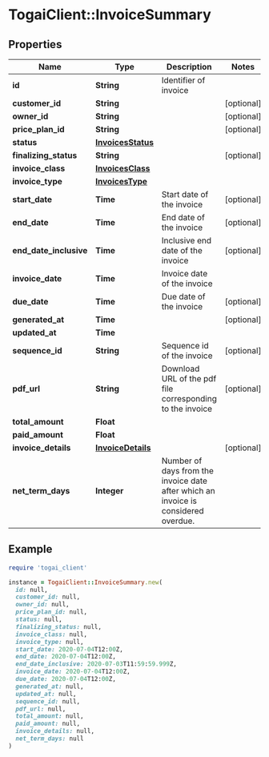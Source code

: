 # TogaiClient::InvoiceSummary

## Properties

| Name | Type | Description | Notes |
| ---- | ---- | ----------- | ----- |
| **id** | **String** | Identifier of invoice |  |
| **customer_id** | **String** |  | [optional] |
| **owner_id** | **String** |  | [optional] |
| **price_plan_id** | **String** |  | [optional] |
| **status** | [**InvoicesStatus**](InvoicesStatus.md) |  |  |
| **finalizing_status** | **String** |  | [optional] |
| **invoice_class** | [**InvoicesClass**](InvoicesClass.md) |  |  |
| **invoice_type** | [**InvoicesType**](InvoicesType.md) |  |  |
| **start_date** | **Time** | Start date of the invoice | [optional] |
| **end_date** | **Time** | End date of the invoice | [optional] |
| **end_date_inclusive** | **Time** | Inclusive end date of the invoice | [optional] |
| **invoice_date** | **Time** | Invoice date of the invoice |  |
| **due_date** | **Time** | Due date of the invoice | [optional] |
| **generated_at** | **Time** |  | [optional] |
| **updated_at** | **Time** |  |  |
| **sequence_id** | **String** | Sequence id of the invoice | [optional] |
| **pdf_url** | **String** | Download URL of the pdf file corresponding to the invoice | [optional] |
| **total_amount** | **Float** |  |  |
| **paid_amount** | **Float** |  |  |
| **invoice_details** | [**InvoiceDetails**](InvoiceDetails.md) |  | [optional] |
| **net_term_days** | **Integer** | Number of days from the invoice date after which an invoice is considered overdue. |  |

## Example

```ruby
require 'togai_client'

instance = TogaiClient::InvoiceSummary.new(
  id: null,
  customer_id: null,
  owner_id: null,
  price_plan_id: null,
  status: null,
  finalizing_status: null,
  invoice_class: null,
  invoice_type: null,
  start_date: 2020-07-04T12:00Z,
  end_date: 2020-07-04T12:00Z,
  end_date_inclusive: 2020-07-03T11:59:59.999Z,
  invoice_date: 2020-07-04T12:00Z,
  due_date: 2020-07-04T12:00Z,
  generated_at: null,
  updated_at: null,
  sequence_id: null,
  pdf_url: null,
  total_amount: null,
  paid_amount: null,
  invoice_details: null,
  net_term_days: null
)
```

